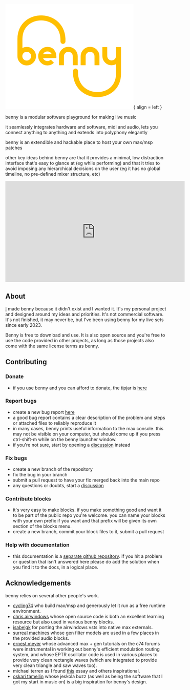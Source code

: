 <style>
  .md-typeset h1,
  .md-content__button {
    display: none;
  }
</style>
![benny logo](assets/benny_logo_400T.png){ align = left }

benny is a modular software playground for making live music

it seamlessly integrates hardware and software, midi and audio, lets you connect anything to anything and extends into polyphony elegantly

benny is an extendible and hackable place to host your own max/msp patches

other key ideas behind benny are that it provides a minimal, low distraction interface that's easy to glance at (eg while performing) and that it tries to avoid imposing any hierarchical decisions on the user (eg it has no global timeline, no pre-defined mixer structure, etc)

<iframe width="560" height="315" src="https://www.youtube.com/embed/Hs_4T_gjoWw?si=Yg87wI-I_sjNP9u-" title="YouTube video player" frameborder="0" allow="accelerometer; autoplay; clipboard-write; encrypted-media; gyroscope; picture-in-picture; web-share" referrerpolicy="strict-origin-when-cross-origin" allowfullscreen></iframe>

## About

[I](https://www.jamesholden.org/) made benny because it didn't exist and I wanted it. It's my personal project and designed around my ideas and priorities. It's not commercial software. It's not finished, it may never be, but I've been using benny for my live sets since early 2023.

Benny is free to download and use. It is also open source and you're free to use the code provided in other projects, as long as those projects also come with the same license terms as benny.

## Contributing

### Donate
- if you use benny and you can afford to donate, the tipjar is [here](https://www.paypal.com/donate/?hosted_button_id=PBQ7JWRPJKLWQ)
### Report bugs
- create a new bug report [here](https://github.com/jamesholdenmusic/benny/issues)
- a good bug report contains a clear description of the problem and steps or attached files to reliably reproduce it
- in many cases, benny prints useful information to the max console. this may not be visible on your computer, but should come up if you press ctrl-shift-m while on the benny launcher window.
- if you're not sure, start by opening a [discussion](https://github.com/jamesholdenmusic/benny/discussions) instead
### Fix bugs
- create a new branch of the repository
- fix the bug in your branch
- submit a pull request to have your fix merged back into the main repo
- any questions or doubts, start a [discussion](https://github.com/jamesholdenmusic/benny/discussions)
### Contribute blocks
- it's very easy to make blocks. if you make something good and want it to be part of the public repo you're welcome. you can name your blocks with your own prefix if you want and that prefix will be given its own section of the blocks menu.
- create a new branch, commit your block files to it, submit a pull request
### Help with documentation
- this documentation is a [separate github repository](https://github.com/jamesholdenmusic/BennyDocs). if you hit a problem or question that isn't answered here please do add the solution when you find it to the docs, in a logical place.

## Acknowledgements

benny relies on several other people's work.

- [cycling74](https://www.cycling74.com) who build max/msp and generously let it run as a free runtime environment.
- [chris airwindows](https://www.airwindows.com) whose open source code is both an excellent learning resource but also used in various benny blocks.
- [isabelgk](https://github.com/isabelgk/airfx) for porting the airwindows vsts into native max externals.
- [surreal machines](https://www.surrealmachines.com/) whose gen filter models are used in a few places in the provided audio blocks.
- [ernest meyer](https://www.yofiel.com) whose advanced max + gen tutorials on the c74 forums were instrumental in working out benny's efficient modulation routing system, and whose EPTR oscillator code is used in various places to provide very clean rectangle waves (which are integrated to provide very clean triangle and saw waves too).
- michael terren as I found [this](https://disclaimer.org.au/contents/where-and-how-to-gather/the-hegemony-of-the-daw) essay and others inspirational.
- [oskari tamellin](http://jeskola.net/buzz/) whose jeskola buzz (as well as being the software that I got my start in music on) is a big inspiration for benny's design.